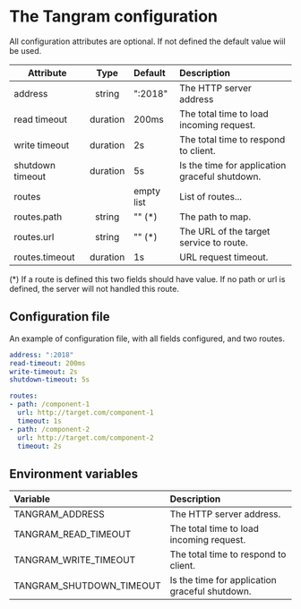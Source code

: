 # The Tangram configuration

All configuration attributes are optional. If not defined the default value wiil be used. 


| Attribute        | Type     | Default    | Description                                    |
| -----------------|:--------:|:-----------|:-----------------------------------------------|
| address          | string   | ":2018"    | The HTTP server address                        |
| read timeout     | duration | 200ms      | The total time to load incoming request.       |
| write timeout    | duration | 2s         | The total time to respond to client.           |
| shutdown timeout | duration | 5s         | Is the time for application graceful shutdown. |
| routes           |          | empty list | List of routes...                              |
| routes.path      | string   | "" (*)     | The path to map.                               |
| routes.url       | string   | "" (*)     | The URL of the target service to route.        |
| routes.timeout   | duration | 1s         | URL request timeout.                           |

(*) If a route is defined this two fields should have value. If no path or url is defined,
the server will not handled this route.


## Configuration file

An example of configuration file, with all fields configured, and two routes.

```yaml
address: ":2018"
read-timeout: 200ms
write-timeout: 2s    
shutdown-timeout: 5s

routes:
- path: /component-1
  url: http://target.com/component-1
  timeout: 1s
- path: /component-2
  url: http://target.com/component-2
  timeout: 2s
```


## Environment variables

| Variable                 |  Description                                   |
|:-------------------------|:-----------------------------------------------|
| TANGRAM_ADDRESS          | The HTTP server address.                       |
| TANGRAM_READ_TIMEOUT     | The total time to load incoming request.       |
| TANGRAM_WRITE_TIMEOUT    | The total time to respond to client.           |
| TANGRAM_SHUTDOWN_TIMEOUT | Is the time for application graceful shutdown. |
